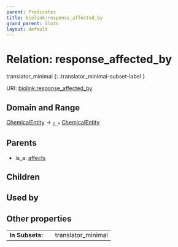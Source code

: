```yaml
---
parent: Predicates
title: biolink:response_affected_by
grand_parent: Slots
layout: default
---
```


# Relation: response_affected_by

translator_minimal
{: .translator_minimal-subset-label }




URI: [biolink:response_affected_by](https://w3id.org/biolink/vocab/response_affected_by)

## Domain and Range

[ChemicalEntity](ChemicalEntity.md) ->  <sub>0..\*</sub> [ChemicalEntity](ChemicalEntity.md)

## Parents

 *  is_a: [affects](affects.md)

## Children


## Used by


## Other properties

|  |  |  |
| --- | --- | --- |
| **In Subsets:** | | translator_minimal |

